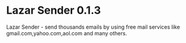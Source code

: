 Lazar Sender 0.1.3
===========

Lazar Sender - send thousands emails by using free mail services like gmail.com,yahoo.com,aol.com and many others.
